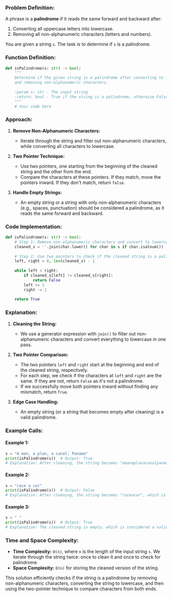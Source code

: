 ### Problem Definition:

A phrase is a **palindrome** if it reads the same forward and backward after:
1. Converting all uppercase letters into lowercase.
2. Removing all non-alphanumeric characters (letters and numbers).

You are given a string `s`. The task is to determine if `s` is a palindrome.

### Function Definition:

```python
def isPalindrome(s: str) -> bool:
    """
    Determine if the given string is a palindrome after converting to lowercase
    and removing non-alphanumeric characters.
    
    :param s: str - The input string
    :return: bool - True if the string is a palindrome, otherwise False
    """
    # Your code here
```

### Approach:

1. **Remove Non-Alphanumeric Characters:**
   - Iterate through the string and filter out non-alphanumeric characters, while converting all characters to lowercase.

2. **Two Pointer Technique:**
   - Use two pointers, one starting from the beginning of the cleaned string and the other from the end.
   - Compare the characters at these pointers. If they match, move the pointers inward. If they don't match, return `false`.

3. **Handle Empty Strings:**
   - An empty string or a string with only non-alphanumeric characters (e.g., spaces, punctuation) should be considered a palindrome, as it reads the same forward and backward.

### Code Implementation:

```python
def isPalindrome(s: str) -> bool:
    # Step 1: Remove non-alphanumeric characters and convert to lowercase
    cleaned_s = ''.join(char.lower() for char in s if char.isalnum())
    
    # Step 2: Use two pointers to check if the cleaned string is a palindrome
    left, right = 0, len(cleaned_s) - 1
    
    while left < right:
        if cleaned_s[left] != cleaned_s[right]:
            return False
        left += 1
        right -= 1
    
    return True
```

### Explanation:

1. **Cleaning the String:**
   - We use a generator expression with `join()` to filter out non-alphanumeric characters and convert everything to lowercase in one pass.

2. **Two Pointer Comparison:**
   - The two pointers `left` and `right` start at the beginning and end of the cleaned string, respectively.
   - For each step, we check if the characters at `left` and `right` are the same. If they are not, return `False` as it's not a palindrome.
   - If we successfully move both pointers inward without finding any mismatch, return `True`.

3. **Edge Case Handling:**
   - An empty string (or a string that becomes empty after cleaning) is a valid palindrome.

### Example Calls:

#### Example 1:
```python
s = "A man, a plan, a canal: Panama"
print(isPalindrome(s))  # Output: True
# Explanation: After cleaning, the string becomes "amanaplanacanalpanama", which is a palindrome.
```

#### Example 2:
```python
s = "race a car"
print(isPalindrome(s))  # Output: False
# Explanation: After cleaning, the string becomes "raceacar", which is not a palindrome.
```

#### Example 3:
```python
s = " "
print(isPalindrome(s))  # Output: True
# Explanation: The cleaned string is empty, which is considered a valid palindrome.
```

### Time and Space Complexity:

- **Time Complexity:** `O(n)`, where `n` is the length of the input string `s`. We iterate through the string twice: once to clean it and once to check for palindrome.
- **Space Complexity:** `O(n)` for storing the cleaned version of the string.

This solution efficiently checks if the string is a palindrome by removing non-alphanumeric characters, converting the string to lowercase, and then using the two-pointer technique to compare characters from both ends.
